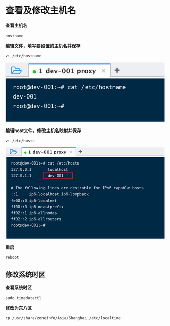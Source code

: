 # 查看及修改主机名

**查看主机名**

```shell
hostname
```

**编辑文件，填写要设置的主机名并保存**

```shell
vi /etc/hostname
```
![](../_media/Snipaste_2022-08-16_23-23-47.png ':size=30%')

**编辑host文件，修改主机名映射并保存**

```shell
vi /etc/hosts
```
![](../_media/Snipaste_2022-08-16_23-09-36.png ':size=40%')

**重启**

```shell
reboot
```

## 修改系统时区

**查看系统时区**

```shell
sudo timedatectl
```

**修改为东八区**

```shell
cp /usr/share/zoneinfo/Asia/Shanghai /etc/localtime
```
